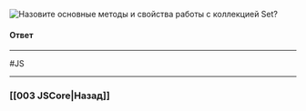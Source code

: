 ![Назовите основные методы и свойства работы с коллекцией `Set`?](https://youtu.be/3kvKFfPteFg?t=443)

#### Ответ



___
 #JS 

___

### [[003 JSCore|Назад]]